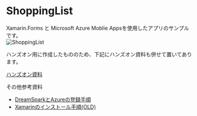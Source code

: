# ShoppingList
Xamarin.Forms と Microsoft Azure Moblie Appsを使用したアプリのサンプルです。  
![ShoppingList](https://github.com/t-miyake/XamarinForms/blob/master/ShoppingList/Screenshot.png)

ハンズオン用に作成したもののため、下記にハンズオン資料も併せて置いてあります。

[ハンズオン資料](http://noraneko.co.jp/Azure_Xamarin.pdf)  


その他参考資料  
- [DreamSparkとAzureの登録手順](http://noraneko.co.jp/documents/DreamSpark_20160625.pdf)  
- [Xamarinのインストール手順(OLD)](http://noraneko.co.jp/documents/Xamarin_20160625.pdf)
